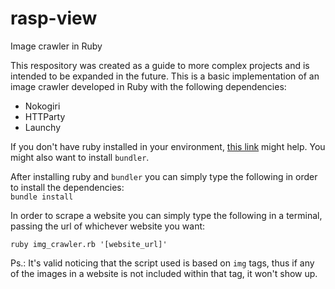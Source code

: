# rasp-view
Image crawler in Ruby

This respository was created as a guide to more complex projects and is intended to be expanded in the future.
This is a basic implementation of an image crawler developed in Ruby with the following dependencies:

 - Nokogiri
 - HTTParty
 - Launchy

If you don't have ruby installed in your environment, [this link](https://www.ruby-lang.org/pt/documentation/installation/) might help. You might also want to install `bundler`.

After installing ruby and `bundler` you can simply type the following in order to install the dependencies:  
  `bundle install`  


In order to scrape a website you can simply type the following in a terminal, passing the url of whichever website you want:

`ruby img_crawler.rb '[website_url]'`

Ps.: It's valid noticing that the script used is based on `img` tags, thus if any of the images in a website is not included within that tag, it won't show up.
